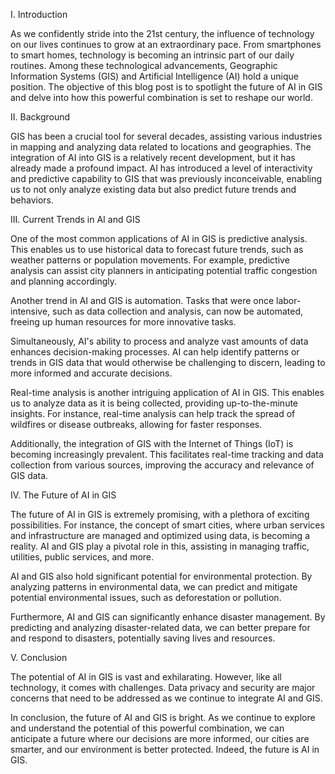 I. Introduction

As we confidently stride into the 21st century, the influence of technology on our lives continues to grow at an extraordinary pace. From smartphones to smart homes, technology is becoming an intrinsic part of our daily routines. Among these technological advancements, Geographic Information Systems (GIS) and Artificial Intelligence (AI) hold a unique position. The objective of this blog post is to spotlight the future of AI in GIS and delve into how this powerful combination is set to reshape our world.

II. Background

GIS has been a crucial tool for several decades, assisting various industries in mapping and analyzing data related to locations and geographies. The integration of AI into GIS is a relatively recent development, but it has already made a profound impact. AI has introduced a level of interactivity and predictive capability to GIS that was previously inconceivable, enabling us to not only analyze existing data but also predict future trends and behaviors.

III. Current Trends in AI and GIS

One of the most common applications of AI in GIS is predictive analysis. This enables us to use historical data to forecast future trends, such as weather patterns or population movements. For example, predictive analysis can assist city planners in anticipating potential traffic congestion and planning accordingly.

Another trend in AI and GIS is automation. Tasks that were once labor-intensive, such as data collection and analysis, can now be automated, freeing up human resources for more innovative tasks.

Simultaneously, AI's ability to process and analyze vast amounts of data enhances decision-making processes. AI can help identify patterns or trends in GIS data that would otherwise be challenging to discern, leading to more informed and accurate decisions.

Real-time analysis is another intriguing application of AI in GIS. This enables us to analyze data as it is being collected, providing up-to-the-minute insights. For instance, real-time analysis can help track the spread of wildfires or disease outbreaks, allowing for faster responses.

Additionally, the integration of GIS with the Internet of Things (IoT) is becoming increasingly prevalent. This facilitates real-time tracking and data collection from various sources, improving the accuracy and relevance of GIS data.

IV. The Future of AI in GIS

The future of AI in GIS is extremely promising, with a plethora of exciting possibilities. For instance, the concept of smart cities, where urban services and infrastructure are managed and optimized using data, is becoming a reality. AI and GIS play a pivotal role in this, assisting in managing traffic, utilities, public services, and more.

AI and GIS also hold significant potential for environmental protection. By analyzing patterns in environmental data, we can predict and mitigate potential environmental issues, such as deforestation or pollution.

Furthermore, AI and GIS can significantly enhance disaster management. By predicting and analyzing disaster-related data, we can better prepare for and respond to disasters, potentially saving lives and resources.

V. Conclusion

The potential of AI in GIS is vast and exhilarating. However, like all technology, it comes with challenges. Data privacy and security are major concerns that need to be addressed as we continue to integrate AI and GIS.

In conclusion, the future of AI and GIS is bright. As we continue to explore and understand the potential of this powerful combination, we can anticipate a future where our decisions are more informed, our cities are smarter, and our environment is better protected. Indeed, the future is AI in GIS.